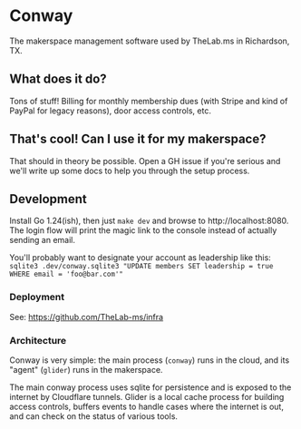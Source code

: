 # Conway

The makerspace management software used by TheLab.ms in Richardson, TX.


## What does it do?

Tons of stuff! Billing for monthly membership dues (with Stripe and kind of PayPal for legacy reasons), door access controls, etc.


## That's cool! Can I use it for my makerspace?

That should in theory be possible. Open a GH issue if you're serious and we'll write up some docs to help you through the setup process.


## Development

Install Go 1.24(ish), then just `make dev` and browse to http://localhost:8080.
The login flow will print the magic link to the console instead of actually sending an email.

You'll probably want to designate your account as leadership like this: `sqlite3 .dev/conway.sqlite3 "UPDATE members SET leadership = true WHERE email = 'foo@bar.com'"`

### Deployment

See: https://github.com/TheLab-ms/infra

### Architecture

Conway is very simple: the main process (`conway`) runs in the cloud, and its "agent" (`glider`) runs in the makerspace.

The main conway process uses sqlite for persistence and is exposed to the internet by Cloudflare tunnels.
Glider is a local cache process for building access controls, buffers events to handle cases where the internet is out, and can check on the status of various tools.
